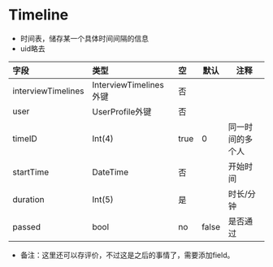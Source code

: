 # Timeline

-  时间表，储存某一个具体时间间隔的信息
- uid略去

| 字段               | 类型                   | 空   | 默认  | 注释             |
| :----------------- | :--------------------- | :--- | ----- | ---------------- |
| interviewTimelines | InterviewTimelines外键 | 否   |       |                  |
| user               | UserProfile外键        | 否   |       |                  |
| timeID             | Int(4)                 | true | 0     | 同一时间的多个人 |
| startTime          | DateTime               | 否   |       | 开始时间         |
| duration           | Int(5)                 | 是   |       | 时长/分钟        |
| passed             | bool                   | no   | false | 是否通过         |

- 备注：这里还可以存评价，不过这是之后的事情了，需要添加field。
